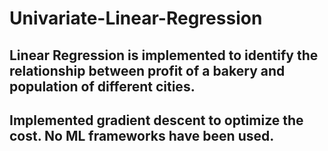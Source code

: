 # Univariate-Linear-Regression

## Linear Regression is implemented to identify the relationship between profit of a bakery and population of different cities.
## Implemented gradient descent to optimize the cost. No ML frameworks have been used.